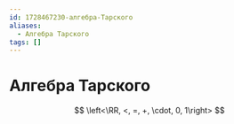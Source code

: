```yaml
---
id: 1728467230-алгебра-Тарского
aliases:
  - Алгебра Тарского
tags: []
---
```


# Алгебра Тарского

$$
\left<\RR, <, =, +, \cdot, 0, 1\right>
$$
